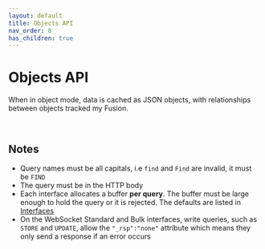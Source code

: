 ```yaml
---
layout: default
title: Objects API
nav_order: 8
has_children: true
---
```


# Objects API
When in object mode, data is cached as JSON objects, with relationships between objects tracked my Fusion.

<br/>

## Notes

- Query names must be all capitals, i.e `find` and `Find` are invalid, it must be `FIND`
- The query must be in the HTTP body
- Each interface allocates a buffer **per query**. The buffer must be large enough to hold the query or it is rejected. The defaults are listed in [Interfaces](interfaces.md)
- On the WebSocket Standard and Bulk interfaces, write queries, such as `STORE` and `UPDATE`, allow the `"_rsp":"none"` attribute which means they only send a response if an error occurs 

